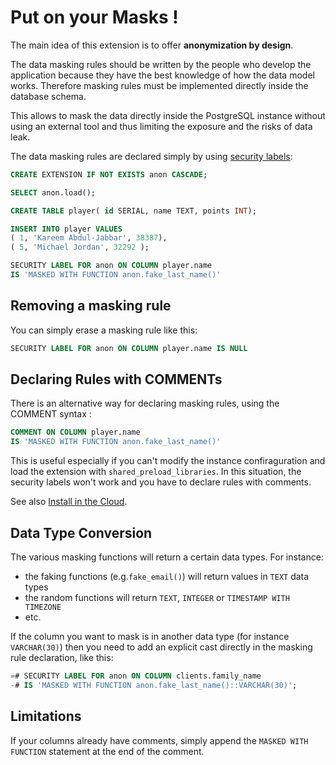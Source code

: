 Put on your Masks !
===============================================================================

The main idea of this extension is to offer **anonymization by design**.

The data masking rules should be written by the people who develop the 
application because they have the best knowledge of how the data model works.
Therefore masking rules must be implemented directly inside the database schema.

This allows to mask the data directly inside the PostgreSQL instance without 
using an external tool and thus limiting the exposure and the risks of data leak.

The data masking rules are declared simply by using [security labels]:

[security labels]: https://www.postgresql.org/docs/current/sql-security-label.html

<!-- demo/declare_masking_rules.sql -->

```sql
CREATE EXTENSION IF NOT EXISTS anon CASCADE;

SELECT anon.load();

CREATE TABLE player( id SERIAL, name TEXT, points INT);

INSERT INTO player VALUES  
( 1, 'Kareem Abdul-Jabbar',	38387),
( 5, 'Michael Jordan', 32292 );

SECURITY LABEL FOR anon ON COLUMN player.name 
IS 'MASKED WITH FUNCTION anon.fake_last_name()'
```

Removing a masking rule
------------------------------------------------------------------------------

You can simply erase a masking rule like this: 

```sql
SECURITY LABEL FOR anon ON COLUMN player.name IS NULL
```

Declaring Rules with COMMENTs 
------------------------------------------------------------------------------

There is an alternative way for declaring masking rules, using the 
COMMENT syntax :

```sql
COMMENT ON COLUMN player.name 
IS 'MASKED WITH FUNCTION anon.fake_last_name()'
```

This is useful especially if you can't modify the instance confiraguration and 
load the extension with `shared_preload_libraries`. In this situation, the 
security labels won't work and you have to declare rules with comments.

See also [Install in the Cloud].

[Install in the Cloud]: INSTALL.md#install-in-the-cloud 

Data Type Conversion
------------------------------------------------------------------------------

The various masking functions will return a certain data types. For instance:

* the faking functions (e.g.`fake_email()`) will return values in `TEXT` data 
  types
* the random functions will return `TEXT`, `INTEGER` 
   or `TIMESTAMP WITH TIMEZONE`
* etc.

If the column you want to mask is in another data type (for instance 
`VARCHAR(30)`) then you need to add an explicit cast directly in the masking 
rule declaration, like this:

```sql
=# SECURITY LABEL FOR anon ON COLUMN clients.family_name 
-# IS 'MASKED WITH FUNCTION anon.fake_last_name()::VARCHAR(30)';
```


Limitations
------------------------------------------------------------------------------

If your columns already have comments, simply append the `MASKED WITH FUNCTION` 
statement at the end of the comment.

